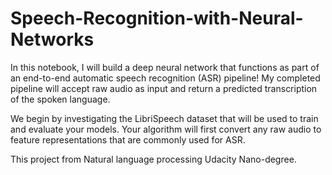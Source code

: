 # Speech-Recognition-with-Neural-Networks
In this notebook, I will build a deep neural network that functions as part of an end-to-end automatic speech recognition (ASR) pipeline! My completed pipeline will accept raw audio as input and return a predicted transcription of the spoken language.

We begin by investigating the LibriSpeech dataset that will be used to train and evaluate your models. Your algorithm will first convert any raw audio to feature representations that are commonly used for ASR.

This project from Natural language processing Udacity Nano-degree.
